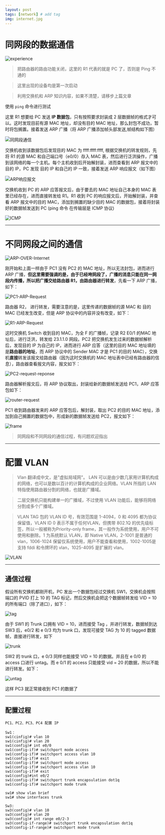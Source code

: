```yaml
---
layout: post
tags: [network] # add tag
img: internet.jpg
---
```


# 同网段的数据通信

![experience]({{site.baseurl}}/assets/img/experience.png)

> 把路由器的路由功能关闭，这里的 R1 代表的就是 PC 了，否则是 Ping 不通的

> 这里出现的设备均是第一次启动

> 利用交换机和 ARP 知识内容，如果不清楚，请移步上篇文章

使用 `ping` 命令进行测试

这里 R1 想要给 PC 发送 **IP 数据包**，只有按照要求封装成 2 层数据帧的格式才可以。这时发现目前有源 MAC 地址，却没有目的 MAC 地址，那么封包不成功，暂时将包搁置。接着发送 ARP 广播（将 ARP 广播添加帧头部发送,帧结构如下图）

![同网段通信]({{site.baseurl}}/assets/img/J%5B%25%7D9JNPI%60HUMWJ7%7DVWSHAJ%202.png)

交换机收到该数据包后发现目的 MAC 为 ffff:ffff:ffff, 根据交换机的转发规则，先将 R1 的源 MAC 和自己端口号（e0/0）存入 MAC 表，然后进行泛洪操作，广播到该网络的每一个主机。每个主机收到后开始解封装，进而查看到 ARP 报文中的目的 IP，PC 发现 目的 IP 和自己的 IP 一致，接着发送 ARP 响应报文（如下图）

![ARP响应报文]({{site.baseurl}}/assets/img/%7D9$VB%7DKPI1C@3H%7B5%5D1%5BW-%7BS.png)

交换机收到 PC 的 ARP 应答报文后，由于要去的 MAC 地址自己本身的 MAC 表里已经存在，进而直接转发给 R1。R1 收到 PC 的响应报文后，开始解封装，并查看 ARP 报文中的目的 MAC，添加到搁置的缺少目的 MAC 的数据包，接着将封装好的数据帧发送到 PC (ping 命令 在传输层是 ICMP 协议)

![ICMP]({{site.baseurl}}/assets/img/ICMP.png)

---

# 不同网段之间的通信

![ARP-OVER-Internet]({{site.baseurl}}/assets/img/ARP-OVER-Internet.png)

刚开始和上面一样由于 PC1 没有 PC2 的 MAC 地址，所以无法封包，进而进行 ARP 广播，**但这里需要强调的是，由于已经垮网段了，广播的消息只能在同一网段内传播，所以把广播交给路由器 R1，由路由器进行转发**，先看一下 ARP 广播，如下：

![PC1-ARP-Request]({{site.baseurl}}/assets/img/PC1-ARP-Request.png)

路由器 R2， 进行转发，需要注意的是，这里传递的数据帧的源 MAC 和 目的 MAC 已经发生改变，但是 ARP 协议中的内容并没有改变，如下：

![R1-ARP-Request]({{site.baseurl}}/assets/img/R1-ARP-Request.png)

这时交换机 Switch 收到目的 MAC，为全 F 的广播帧，记录 R2 E0/1 的MAC 地址后，进行泛洪，转发给 23.1.1.0 网段。PC2 把交换机发生过来的数据帧解析后，发现目的 IP 为自己的 IP，进而进行 ARP 应答（这里的目的 MAC 地址填的是**路由器的地址**，而 ARP 协议中的 Sender MAC 才是 PC1 的目的 MAC），交换机**直接**转发该报文给路由器（因为这时交换机的 MAC 地址表中已经有路由器的信息），路由器查看报文内容，报文如下：

![PC2-request-reponse]({{site.baseurl}}/assets/img/PC2-request-reponse.png)


路由器解析报文后，将 ARP 协议取出，封装给新的数据帧发送给 PC1，ARP 应答包如下：

![router-request]({{site.baseurl}}/assets/img/router-request.png)


PC1 收到路由器发来的 ARP 应答包后，解封装，取出 PC2 的目的 MAC 地址，添加到自己搁置的数据包中，形成新的数据帧发送给 PC2，报文如下：

![frame]({{site.baseurl}}/assets/img/frame.png)

> 同网段和不同网段的通信过程，有问题欢迎指出

----

# 配置 VLAN

> Vlan 翻译成中文，是"虚拟局域网"。 LAN 可以是由少数几家用计算机构成的网络，也可以是数以百计的计算机构成的企业网络。VLAN 所指的 LAN 特指使用路由器分割的网络，也就是广播域。

> 二层交换机只能构建单一的广播域，不过使用 VLAN 功能后，能够将网络分割成多个广播域。

> VLAN TAG 包的 VLAN ID 号，有效范围是 1-4094，0 和 4095 都为协议保留值，VLAN ID 0 表示不属于任何VLAN，但携带 802.1Q 的优先级标签，所以一般被称为Priority-only frame，其一般作为系统使用，用户不可使用和删除。1 为系统默认 VLAN，即 Native VLAN，2-1001 是普通的 vlan，1006-1024 保留仅系统使用，用户不能查看和使用，1002-1005是支持 fddi 和令牌环的 vlan，1025-4095 是扩展的 vlan。

![VLAN]({{site.baseurl}}/assets/img/VLAN.png)

---

## 通信过程

假设所有交换机都刚开机，PC 发出一个数据包经过交换机 SW1，交换机会按照 端口的 PVID 打上 10 的 TAG 标记，然后交换机会把这个数据帧转发给 VID = 10 的所有端口（除了进口），如下：

![tag]({{site.baseurl}}/assets/img/tag.png)

由于 SW1 的 Trunk 口拥有 VID = 10，进而接受 Tag ，并进行转发，数据帧到达 SW3 后，e0/2 和 e 0/3 均为 trunk 口，发现可接受 TAG 为 10 的 tagged 数据帧，直接进行转发，如下

![trunk]({{site.baseurl}}/assets/img/trunk.png)

SW2 的 trunk 口，e 0/3 同样也能接受 VID = 10 的数据。并且在 e 0/0 的 access 口进行 untag。而 e 0/1 的 access 只能接受 vid = 20 的数据，所以不能进行转发。如下：

![untag]({{site.baseurl}}/assets/img/untag.png)

这样 PC3 就正常接收到 PC1 的数据了

---

## 配置过程

```
PC1、PC2、PC3、PC4 配置 IP

Sw1：
sw1(cinfig)# vlan 10
sw1(cinfig)# vlan 20
sw1(config)# int e0/0sw1(config-if)# switchport mode access sw1(config-if)# switchport access vlan 10
sw1(config-if)# exit
sw1(config-if)# switchport mode access sw1(config-if)# switchport access vlan 10
sw1(config-if)# exit
sw1(config)#int e0/2sw1(config-if)# switchport trunk encapsulation dot1q sw1(config-if)# switchport mode trunk

sw1# show vlan brief 
sw1# show interfaces trunk

Sw3:
sw3(config)# vlan 10
sw3(config)# vlan 20
sw3(config)# int range e0/2-3sw3(config-if-range)# switchport trunk encapsulation dot1qsw3(config-if-range)# switchport mode trunk
```





